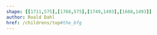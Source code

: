 ```yaml
---
shape: [[1711,575],[1768,575],[1749,1493],[1688,1493]]
author: Roald Dahl
href: /childrens/top#the_bfg
---
```

 